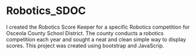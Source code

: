 # Robotics_SDOC

I created the Robotics Score Keeper for a specific Robotics competition for Osceola County School District. The county conducts a robotics competition each year and sought a neat and clean simple way to display scores. This project was created using bootstrap and JavaScrip.


